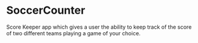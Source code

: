 # SoccerCounter
Score Keeper app which gives a user the ability to keep track of the score of two different teams playing a game of your choice.
